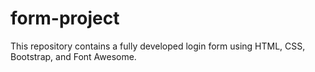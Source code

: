 # form-project
This repository contains a fully developed login form using HTML, CSS, Bootstrap, and Font Awesome.

